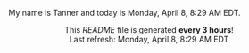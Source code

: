My name is Tanner and today is Monday, April 8, 8:29 AM EDT.

<p align="center">This <i>README</i> file is generated <b>every 3 hours</b>!</br>Last refresh: Monday, April 8, 8:29 AM EDT<br /></p>
